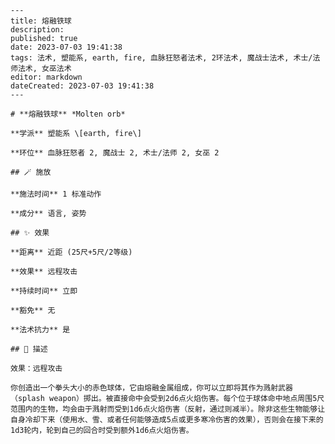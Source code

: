 
    ---
    title: 熔融铁球
    description: 
    published: true
    date: 2023-07-03 19:41:38
    tags: 法术, 塑能系, earth, fire, 血脉狂怒者法术, 2环法术, 魔战士法术, 术士/法师法术, 女巫法术
    editor: markdown
    dateCreated: 2023-07-03 19:41:38
    ---

    # **熔融铁球** *Molten orb*

    **学派** 塑能系 \[earth, fire\] 

    **环位** 血脉狂怒者 2, 魔战士 2, 术士/法师 2, 女巫 2

    ## 🪄 施放

    **施法时间** 1 标准动作

    **成分** 语言, 姿势

    ## ✨ 效果  

    **距离** 近距 (25尺+5尺/2等级) 

    **效果** 远程攻击 

    **持续时间** 立即 

    **豁免** 无

    **法术抗力** 是

    ## 📖 描述

    效果：远程攻击

    你创造出一个拳头大小的赤色球体，它由熔融金属组成，你可以立即将其作为溅射武器（splash weapon）掷出。被直接命中会受到2d6点火焰伤害。每个位于球体命中地点周围5尺范围内的生物，均会由于溅射而受到1d6点火焰伤害（反射，通过则减半）。除非这些生物能够让自身冷却下来（使用水、雪、或者任何能够造成5点或更多寒冷伤害的效果），否则会在接下来的1d3轮内，轮到自己的回合时受到额外1d6点火焰伤害。
    